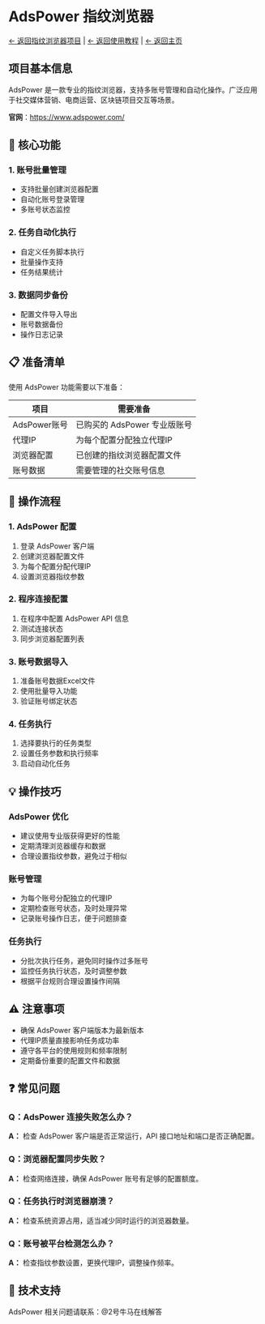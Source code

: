 # AdsPower 指纹浏览器

[← 返回指纹浏览器项目](README.md) | [← 返回使用教程](../README.md) | [← 返回主页](../../README.md)

## 项目基本信息

AdsPower 是一款专业的指纹浏览器，支持多账号管理和自动化操作。广泛应用于社交媒体营销、电商运营、区块链项目交互等场景。

**官网**：https://www.adspower.com/

## 🎯 核心功能

### 1. 账号批量管理
- 支持批量创建浏览器配置
- 自动化账号登录管理
- 多账号状态监控

### 2. 任务自动化执行
- 自定义任务脚本执行
- 批量操作支持
- 任务结果统计

### 3. 数据同步备份
- 配置文件导入导出
- 账号数据备份
- 操作日志记录

## 📋 准备清单

使用 AdsPower 功能需要以下准备：

| 项目 | 需要准备 |
|-----|----------|
| AdsPower账号 | 已购买的 AdsPower 专业版账号 |
| 代理IP | 为每个配置分配独立代理IP |
| 浏览器配置 | 已创建的指纹浏览器配置文件 |
| 账号数据 | 需要管理的社交账号信息 |

## 🚀 操作流程

### 1. AdsPower 配置
1. 登录 AdsPower 客户端
2. 创建浏览器配置文件
3. 为每个配置分配代理IP
4. 设置浏览器指纹参数

### 2. 程序连接配置
1. 在程序中配置 AdsPower API 信息
2. 测试连接状态
3. 同步浏览器配置列表

### 3. 账号数据导入
1. 准备账号数据Excel文件
2. 使用批量导入功能
3. 验证账号绑定状态

### 4. 任务执行
1. 选择要执行的任务类型
2. 设置任务参数和执行频率
3. 启动自动化任务

## 💡 操作技巧

### AdsPower 优化
- 建议使用专业版获得更好的性能
- 定期清理浏览器缓存和数据
- 合理设置指纹参数，避免过于相似

### 账号管理
- 为每个账号分配独立的代理IP
- 定期检查账号状态，及时处理异常
- 记录账号操作日志，便于问题排查

### 任务执行
- 分批次执行任务，避免同时操作过多账号
- 监控任务执行状态，及时调整参数
- 根据平台规则合理设置操作间隔

## ⚠️ 注意事项

- 确保 AdsPower 客户端版本为最新版本
- 代理IP质量直接影响任务成功率
- 遵守各平台的使用规则和频率限制
- 定期备份重要的配置文件和数据

## ❓ 常见问题

### Q：AdsPower 连接失败怎么办？
**A：** 检查 AdsPower 客户端是否正常运行，API 接口地址和端口是否正确配置。

### Q：浏览器配置同步失败？
**A：** 检查网络连接，确保 AdsPower 账号有足够的配置额度。

### Q：任务执行时浏览器崩溃？
**A：** 检查系统资源占用，适当减少同时运行的浏览器数量。

### Q：账号被平台检测怎么办？
**A：** 检查指纹参数设置，更换代理IP，调整操作频率。

## 🔧 技术支持

AdsPower 相关问题请联系：@2号牛马在线解答